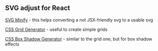 ## SVG adjust for React

[SVG Minify](https://www.svgminify.com) - this helps converting a not JSX-friendly svg to a usable svg

[CSS Grid Generator](https://cssgrid-generator.netlify.app) - useful to create simple grids

[CSS Box Shadow Generator](https://www.cssmatic.com/box-shadow) - similar to the grid one, but for box shadow effects

